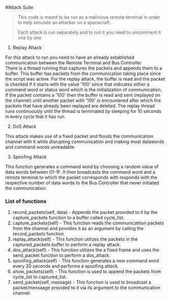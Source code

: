 #Attack Suite

> This code is meant to be run as a malicious remote terminal
> in order to help simulate an attacker on a spacecraft.


>Each attack is run separately and to run it you need to uncomment it one by one

1. Replay Attack

For this attack to run you need to have an already established
communication between the Remote Terminal and Bus Controller
<br>
There is a thread running that captures the packets and appends them to a buffer. This buffer has packets from the communication taking place since the script was active.
For the replay attack, the buffer is read and the packet is checked if it starts with the value '100' since that indicates either a command word or status word which is the initialization of communication. 
If the packet contains a '100' then the buffer is read and sent (replayed on the channel) until another packet with '100' is encountered after which the packets that have already been replayed are deleted.
The replay thread runs continuously until the thread is terminated by sleeping for 10 seconds in every cycle that it has run.

2. DoS Attack

This attack makes use of a fixed packet and floods the communication channel with it while disrupting communication and making most datawords and command words unreadable

3. Spoofing Attack

This function generates a command word by choosing a random value of data words between 01-1F. It then broadcasts the command word and a remote terminal to which the packet corresponds with responds with the respective number of data words to the Bus Controller that never initiated the communication.


### List of functions
1. record_packets(self, data) - Appends the packet provided to it by the capture_packets function to a buffer called cycle_list.
2. capture_packets(self) - This function reads the communicattion packets from the channel and provides it as an argument by calling the record_packets function.
3. replay_attack(self) - This function utilizes the packets in the captured_packets buffer to perform a replay attack.
4. dos_attack(self) - This function utilizes the a fixed frame and uses the send_packet function to perform a dos_attack.
5. spoofing_attack(self) - This function generates a new command word every 20 seconds and performs a spoofing attack.
6. show_packets(self) - This function is used to append the packets from cycle_list to captured_list.
7. send_packet(self, message) - This function is used to broadcast a packet/messaage provided to it via its argument to the communication channel.

